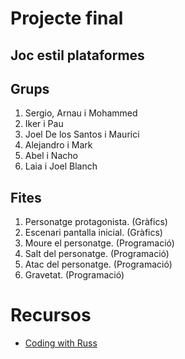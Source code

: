 # Projecte final
## Joc estil plataformes

## Grups

1. Sergio, Arnau i Mohammed
2. Iker i Pau
3. Joel De los Santos i Maurici
4. Alejandro i Mark
5. Abel i Nacho
6. Laia i Joel Blanch

## Fites

1. Personatge protagonista. (Gràfics)
2. Escenari pantalla inicial. (Gràfics)
3. Moure el personatge. (Programació)
4. Salt del personatge. (Programació)
5. Atac del personatge. (Programació)
6. Gravetat. (Programació)

# Recursos

- [Coding with Russ](http://www.codingwithruss.com/)
